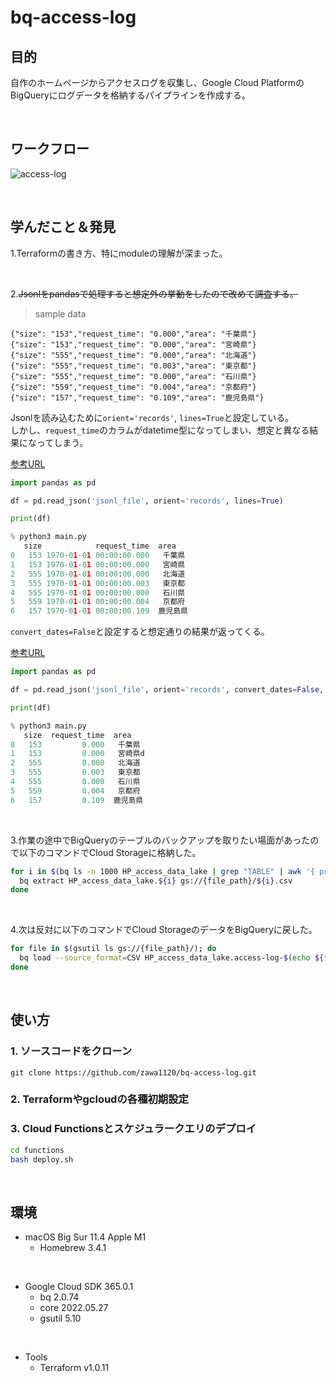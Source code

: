 # bq-access-log

## 目的
自作のホームページからアクセスログを収集し、Google Cloud PlatformのBigQueryにログデータを格納するパイプラインを作成する。

</br>

## ワークフロー
![access-log](https://user-images.githubusercontent.com/58725085/172891660-e67f7d5c-8494-4c97-9155-a11b28345d45.png)

</br>

## 学んだこと＆発見
1.Terraformの書き方、特にmoduleの理解が深まった。

</br>

2.~~Jsonlをpandasで処理すると想定外の挙動をしたので改めて調査する。~~
> sample data
```
{"size": "153","request_time": "0.000","area": "千葉県"}
{"size": "153","request_time": "0.000","area": "宮崎県"}
{"size": "555","request_time": "0.000","area": "北海道"}
{"size": "555","request_time": "0.003","area": "東京都"}
{"size": "555","request_time": "0.000","area": "石川県"}
{"size": "559","request_time": "0.004","area": "京都府"}
{"size": "157","request_time": "0.109","area": "鹿児島県"}
```


Jsonlを読み込むために`orient='records'`, `lines=True`と設定している。<br>
しかし、`request_time`のカラムがdatetime型になってしまい、想定と異なる結果になってしまう。

[参考URL](https://qiita.com/meshidenn/items/3ff72396fe85044bc74f)

```python
import pandas as pd

df = pd.read_json('jsonl_file', orient='records', lines=True)

print(df)

% python3 main.py
   size            request_time  area
0   153 1970-01-01 00:00:00.000   千葉県
1   153 1970-01-01 00:00:00.000   宮崎県
2   555 1970-01-01 00:00:00.000   北海道
3   555 1970-01-01 00:00:00.003   東京都
4   555 1970-01-01 00:00:00.000   石川県
5   559 1970-01-01 00:00:00.004   京都府
6   157 1970-01-01 00:00:00.109  鹿児島県
```

`convert_dates=False`と設定すると想定通りの結果が返ってくる。

[参考URL](https://stackoverflow.com/questions/39720332/pandas-read-json-function-converts-strings-to-datetime-objects-even-the-conve)

```python
import pandas as pd

df = pd.read_json('jsonl_file', orient='records', convert_dates=False, lines=True)

print(df)

% python3 main.py
   size  request_time  area
0   153         0.000   千葉県
1   153         0.000   宮崎県d
2   555         0.000   北海道
3   555         0.003   東京都
4   555         0.000   石川県
5   559         0.004   京都府
6   157         0.109  鹿児島県
```

</br>

3.作業の途中でBigQueryのテーブルのバックアップを取りたい場面があったので以下のコマンドでCloud Storageに格納した。
```sh
for i in $(bq ls -n 1000 HP_access_data_lake | grep "TABLE" | awk '{ print $1 }'); do
  bq extract HP_access_data_lake.${i} gs://{file_path}/${i}.csv
done
```

</br>

4.次は反対に以下のコマンドでCloud StorageのデータをBigQueryに戻した。
```sh
for file in $(gsutil ls gs://{file_path}/); do
  bq load --source_format=CSV HP_access_data_lake.access-log-$(echo ${file} | sed -e 's/[^0-9]//g') ${file} ./schema.json
done
```

</br>

## 使い方
### 1. ソースコードをクローン
```
git clone https://github.com/zawa1120/bq-access-log.git
```

### 2. Terraformやgcloudの各種初期設定

### 3. Cloud Functionsとスケジュラークエリのデプロイ
```sh
cd functions
bash deploy.sh
```

</br>

## 環境
- macOS Big Sur 11.4 Apple M1
  - Homebrew 3.4.1

</br>

- Google Cloud SDK 365.0.1
  - bq 2.0.74
  - core 2022.05.27
  - gsutil 5.10

</br>

- Tools
  - Terraform v1.0.11
